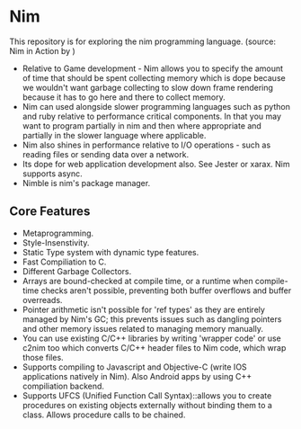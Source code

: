 # Nim
This repository is for exploring the nim programming language. 
(source: Nim in Action by )
* Relative to Game development - Nim allows you to specify the amount of time that should be spent collecting memory which
	is dope because we wouldn't want garbage collecting to slow down frame rendering because it has to go here and there to 
	collect memory. 
* Nim can used alongside slower programming languages such as python and ruby relative to performance critical components.
  In that you may want to program partially in nim and then where appropriate and partially in the slower language where applicable.
* Nim also shines in performance relative to I/O operations - such as reading files or sending data over a network.
* Its dope for web application development also. See Jester or xarax. Nim supports async.
* Nimble is nim's package manager.

## Core Features
* Metaprogramming.
* Style-Insenstivity.
* Static Type system with dynamic type features.
* Fast Compiliation to C.
* Different Garbage Collectors.
* Arrays are bound-checked at compile time, or a runtime when compile-time checks aren't possible, preventing both buffer overflows
  and buffer overreads.
* Pointer arithmetic isn't possible for 'ref types' as they are entirely managed by Nim's GC; this prevents issues such as dangling
  pointers and other memory issues related to managing memory manually.
* You can use existing C/C++ libraries by writing 'wrapper code' or use c2nim too which converts C/C++ header files to Nim code, which wrap those files.
* Supports compiling to Javascript and Objective-C (write IOS applications natively in Nim). Also Android apps by using C++ compiliation backend.
* Supports UFCS (Unified Function Call Syntax)::allows you to create procedures on existing objects externally without binding them to a class. Allows
  procedure calls to be chained.

